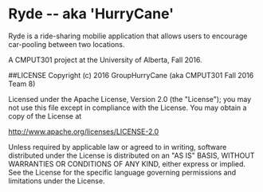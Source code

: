 # Ryde -- aka 'HurryCane'

Ryde is a ride-sharing mobilie application that allows users to encourage car-pooling between two locations. 

A CMPUT301 project at the University of Alberta, Fall 2016.




##LICENSE
Copyright (c) 2016 GroupHurryCane (aka CMPUT301 Fall 2016 Team 8)

Licensed under the Apache License, Version 2.0 (the "License"); you may not use this file except in compliance with the License. You may obtain a copy of the License at

http://www.apache.org/licenses/LICENSE-2.0

Unless required by applicable law or agreed to in writing, software distributed under the License is distributed on an "AS IS" BASIS, WITHOUT WARRANTIES OR CONDITIONS OF ANY KIND, either express or implied. See the License for the specific language governing permissions and limitations under the License.

